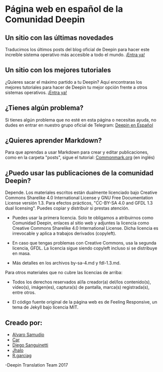 # Página web en español de la Comunidad Deepin

## Un sitio con las últimas novedades

Traducimos los últimos posts del blog oficial de Deepin para hacer este increíble sistema operativo más accesible a todo el mundo. [¡Entra ya!](https://comunidad-deepin.github.io/blog/noticias/)

## Un sitio con los mejores tutoriales

¿Quieres sacar el máximo partido a tu Deepin? Aquí encontraras los mejores tutoriales para hacer de Deepin tu mejor opción frente a otros sistemas operativos. 
[¡Entra ya!](https://comunidad-deepin.github.io/blog/tips/)


## ¿Tienes algún problema?

Si tienes algún problema que no esté en esta página o necesitas ayuda, no dudes en entrar en nuestro grupo oficial de Telegram:
[Deepin en Español](https://t.me/deepinenespanol)

## ¿Quieres aprender Markdown?

Para que aprendas a usar Markdown para crear y editar publicaciones, como en la carpeta "posts", sigue el tutorial:
[Commonmark.org](http://commonmark.org/help/tutorial/) (en inglés)

## ¿Puedo usar las publicaciones de la comunidad Deepin?

Depende. Los materiales escritos están dualmente licenciado bajo Creative Commons Sharelike 4.0 International License y GNU Free Documentation License versión 1.3. Para efectos prácticos, "CC-BY-SA 4.0 and GFDL 1.3 dual licensing". Puedes copiar y distribuir si prestas atención.

* Puedes usar la primera licencia. Solo te obligamos a atribuirnos como Comunidad Deepin, enlaces al sitio web y adjuntes la licencia como Creative Commons Sharelike 4.0 International License. Dicha licencia es irrevocable y aplica a trabajos derivados (copyleft).

* En caso que tengas problemas con Creative Commons, usa la segunda licencia, GFDL. La licencia sigue siendo copyleft incluso si se distribuye en masa.

* Más detalles en los archivos by-sa-4.md y fdl-1.3.md.

Para otros materiales que no cubre las licencias de arriba:

* Todos los derechos reservados al/la creador(a) del/los contenido(s), vídeo(s), imágen(es), captura(s) de pantalla, marca(s) registrada(s), entre otros.

* El código fuente original de la página web es de Feeling Responsive, un tema de Jekyll bajo licencia MIT.

## Creado por:

* [Alvaro Samudio](https://github.com/alvarosamudio)
* [Car](https://t.me/Carecm)
* [Diego Sanguinetti](https://github.com/sguinetti)
* [Jhalo](https://github.com/jhalounix)
* [R.garciag](https://github.com/r-garciag)



-Deepin Translation Team 2017





 [1]: https://t.me/deepinenespanol
 [2]: https://github.com/alvarosamudio
 [3]: https://t.me/Carecm
 [4]: https://github.com/sguinetti
 [5]: https://github.com/jhalounix
 [6]: https://github.com/r-garciag
 [7]: #
 [8]: #
 [9]: #
 [10]: #
 
